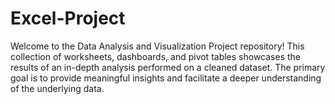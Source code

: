 # Excel-Project
Welcome to the Data Analysis and Visualization Project repository! This collection of worksheets, dashboards, and pivot tables showcases the results of an in-depth analysis performed on a cleaned dataset. The primary goal is to provide meaningful insights and facilitate a deeper understanding of the underlying data.
